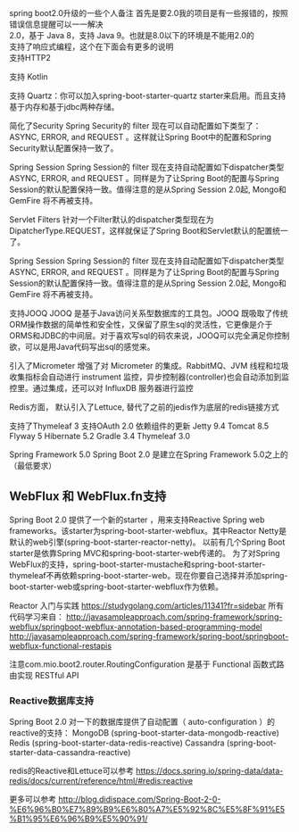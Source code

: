 spring boot2.0升级的一些个人备注
首先是要2.0我的项目是有一些报错的，按照错误信息提醒可以一一解决                           
2.0，基于 Java 8，支持 Java 9。也就是8.0以下的环境是不能用2.0的                              
支持了响应式编程，这个在下面会有更多的说明          
支持HTTP2 

支持  Kotlin   
            
支持 Quartz：你可以加入spring-boot-starter-quartz starter来启用。而且支持基于内存和基于jdbc两种存储。

简化了Security
Spring Security的 filter 现在可以自动配置如下类型了： ASYNC, ERROR, and REQUEST 。这样就让Spring Boot中的配置和Spring Security默认配置保持一致了。

Spring Session
Spring Session的 filter 现在支持自动配置如下dispatcher类型 ASYNC, ERROR, and REQUEST 。同样是为了让Spring Boot的配置与Spring Session的默认配置保持一致。值得注意的是从Spring Session 2.0起, Mongo和GemFire 将不再被支持。

Servlet Filters
针对一个Filter默认的dispatcher类型现在为 DipatcherType.REQUEST，这样就保证了Spring Boot和Servlet默认的配置统一了。

Spring Session
Spring Session的 filter 现在支持自动配置如下dispatcher类型 ASYNC, ERROR, and REQUEST 。同样是为了让Spring Boot的配置与Spring Session的默认配置保持一致。值得注意的是从Spring Session 2.0起, Mongo和GemFire 将不再被支持。


支持JOOQ
JOOQ 是基于Java访问关系型数据库的工具包。JOOQ 既吸取了传统ORM操作数据的简单性和安全性，又保留了原生sql的灵活性，它更像是介于 ORMS和JDBC的中间层。对于喜欢写sql的码农来说，JOOQ可以完全满足你控制欲，可以是用Java代码写出sql的感觉来。

引入了Micrometer 增强了对 Micrometer 的集成。RabbitMQ、JVM 线程和垃圾收集指标会自动进行 instrument 监控，异步控制器(controller)也会自动添加到监控里。通过集成，还可以对 InfluxDB 服务器进行监控

Redis方面， 默认引入了Lettuce, 替代了之前的jedis作为底层的redis链接方式

支持了Thymeleaf 3
支持OAuth 2.0
依赖组件的更新
Jetty 9.4
Tomcat 8.5
Flyway 5
Hibernate 5.2
Gradle 3.4
Thymeleaf 3.0

Spring Framework 5.0
Spring Boot 2.0 是建立在Spring Framework 5.0之上的（最低要求）

## WebFlux 和 WebFlux.fn支持
Spring Boot 2.0 提供了一个新的starter ，用来支持Reactive Spring web frameworks。该starter为spring-boot-starter-webflux。其中Reactor Netty是默认的web引擎(spring-boot-starter-reactor-netty)。
以前有几个Spring Boot starter是依靠Spring MVC和spring-boot-starter-web传递的。 为了对Spring WebFlux的支持，spring-boot-starter-mustache和spring-boot-starter-thymeleaf不再依赖spring-boot-starter-web。现在你要自己选择并添加spring-boot-starter-web或spring-boot-starter-webflux作为依赖。

Reactor 入门与实践
https://studygolang.com/articles/11341?fr=sidebar
所有代码学习来自：
http://javasampleapproach.com/spring-framework/spring-webflux/springboot-webflux-annotation-based-programming-model
http://javasampleapproach.com/spring-framework/spring-boot/springboot-webflux-functional-restapis


注意com.mio.boot2.router.RoutingConfiguration 是基于 Functional 函数式路由实现 RESTful API

### Reactive数据库支持

Spring Boot 2.0 对一下的数据库提供了自动配置（ auto-configuration ）的reactive的支持：
MongoDB (spring-boot-starter-data-mongodb-reactive)
Redis (spring-boot-starter-data-redis-reactive)
Cassandra (spring-boot-starter-data-cassandra-reactive)

redis的Reactive和Lettuce可以参考
https://docs.spring.io/spring-data/data-redis/docs/current/reference/html/#redis:reactive

更多可以参考
http://blog.didispace.com/Spring-Boot-2-0-%E6%96%B0%E7%89%B9%E6%80%A7%E5%92%8C%E5%8F%91%E5%B1%95%E6%96%B9%E5%90%91/
